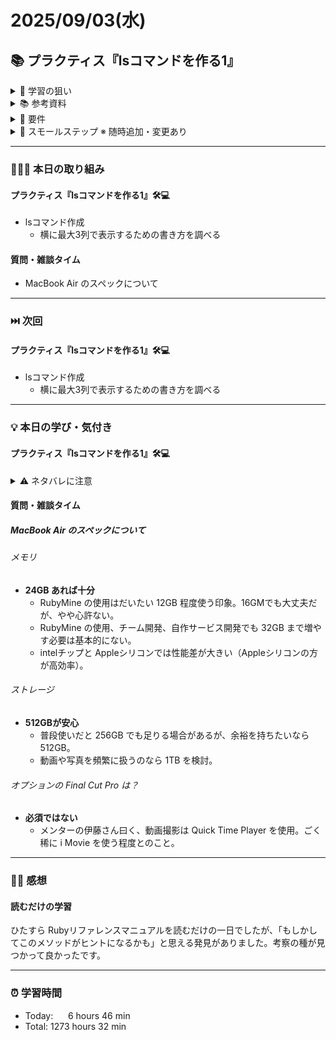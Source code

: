 # 2025/09/03(水)
## 📚 プラクティス『lsコマンドを作る1』

<details><summary>🎯 学習の狙い</summary>

- 標準出力について学ぶ
- 標準ライブラリの使い方を学ぶ
- Enumeratorには、each以外に便利なメソッドがあることを学ぶ
- RailsじゃないRubyプログラミングを学ぶ
- メソッド分割を学ぶ
- わかりやすい変数名メソッド名を学ぶ
- 大きな問題を分割する力を学ぶ
</details>

<details><summary>📚 参考資料</summary>

<details><summary>参考</summary>

  - [x] [lsコマンドを作る](https://bootcamp.fjord.jp/pages/380)
</details>
 

<details><summary>学習の狙い</summary>

  - [x] [【lsコマンド】大きな問題を小さく分解してから取り組む](https://bootcamp.fjord.jp/pages/279)
</details>

<details><summary>ヒント</summary>

  - [x] [lsコマンドの使い方と覚えたい15のオプション【Linuxコマンド集】](https://eng-entrance.com/linux_command_ls)
  - [x] [library optparse (Ruby 2.6.0)](https://docs.ruby-lang.org/ja/latest/library/optparse.html)
  - [x] [コマンドライン引数によるオプションに対応する (optparse) | まくまくRubyノート](https://maku77.github.io/ruby/io/optparse.html)
  - [x] [コマンドライン引数・オプションの処理](https://bootcamp.fjord.jp/pages/251)
  - [x] [binding.irb](https://docs.ruby-lang.org/ja/latest/method/Kernel/m/binding.html)
  - [x] [Fileクラス](https://docs.ruby-lang.org/ja/latest/class/File.html)
  - [x] [lsコマンドで表示されるファイルのモード(drwxr-xr-x) 〜RubyのFile::Stat#modeとは〜](https://zenn.dev/universato/articles/20201202-z-mode)
</details>

<details><summary>良いプログラムを書くための方法</summary>

  - [x] [プログラミング初心者は変数名やメソッド名を略さない方がいいよ、という話 - give IT a try](https://blog.jnito.com/entry/2020/10/20/092724)
  - [x] [\[RubyTips\] ハッシュテーブルによる分岐数削減](https://docs.komagata.org/5691)
  - [x] [プログラムを書くときの考え方](https://bootcamp.fjord.jp/pages/147)
  - [x] [rubyでコマンドを作る](https://bootcamp.fjord.jp/pages/250)
  - [x] [RubyTips - komagataのブログ](https://docs.komagata.org/tags/rubytips/)
  - [x] [Rubyスクリプトにもmainメソッドを定義するといいかも、という話 - Qiita](https://qiita.com/jnchito/items/4b4cae54170cc2f4377e)
  - [x] [初心者がRailsプロジェクトへの初PRする前に見るチェックリスト - komagataのブログ](https://docs.komagata.org/5676)
  - [x] [プログラミングでよく使う英単語のまとめ【随時更新】 - Qiita](https://qiita.com/Ted-HM/items/7dde25dcffae4cdc7923)
  - [x] [代表的なデータ構造](https://bootcamp.fjord.jp/pages/148)
  - [x] [配列の二人三脚を避ける](https://bootcamp.fjord.jp/pages/388)
  - [x] [参考：lsコマンドの列幅が人によって異なるのはなぜ？ | FBC
](https://bootcamp.fjord.jp/questions/707)
</details>

 <details><summary>終了条件の確認</summary>

- [x] [終了条件 - lsコマンドを作る](https://bootcamp.fjord.jp/pages/ls-command#requirements)
</details>
</details>

<details><summary>📌 要件</summary>

- [ ] オプション（`-a`や`-r`など）を付けず、且つ引数（フォルダのパス）も指定せずに実行する
- [ ] そのまま実行すると、今いるフォルダ（カレントディレクトリ）の中身を表示する
- [ ] `gem`は使わずに Ruby の標準ライブラリだけで作ること
- [ ] 完成したコードは GitHub の Pull Request として提出すること
- [ ] `rubocop-fjord`でデバッグを実行し、全てパスさせること
- [ ] 2つ以上のメソッドを自分で定義すること
- [ ] 表示は横に最大3列になるようにレイアウトすること
  - 3, 6, 9, 12のように3の倍数の件数だけでなく、最後の列に空欄ができるケースの結果も載せる
  - 「3列から5列に仕様変更してください」または「3列から100列に変えてください」とあとから言われても必要最小限の変更で対応できるようなロジックにしておくこと

</details>

<details><summary>🐾 スモールステップ ※ 随時追加・変更あり</summary>

- [x] ディレクトリやファイルの一覧を取得
- [x] ディレクトリやファイルをアルファベット順で出力
- [x] `.`から始まる隠しファイルを表示させない
- [ ] 横に最大3列で表示する（ただし、後で列数を変更できるよう柔軟にする）
- [ ] 件数が列数で割り切れない場合も対応（最後の行に空欄が出るケース）
- [ ] コードの書き方をスッキリさせる（リファクタリング）
</details>


---


### 🧑🏻‍💻 本日の取り組み
#### プラクティス『lsコマンドを作る1』🛠️💻
- lsコマンド作成
  - 横に最大3列で表示するための書き方を調べる

#### 質問・雑談タイム
- MacBook Air のスペックについて


---


### ⏭️ 次回
#### プラクティス『lsコマンドを作る1』🛠️💻
- lsコマンド作成
  - 横に最大3列で表示するための書き方を調べる


---


### 💡 本日の学び・気付き
#### プラクティス『lsコマンドを作る1』🛠️💻
<details><summary>⚠️ ネタバレに注意</summary>

### :@ayu-0505:Ayuさんからいただいたアドバイスで気付いたこと。 
- 「横に最大3列を維持して表示する」には、1つのメソッドだけでなく複数のメソッドを組み合わせる必要がある。
- 自分は`Dir`クラスに答えがあるだろうと決めつけてしまっていた。
- 「`Dir.glob`が配列を返すことに目を向け、`Array`クラスも調べる」という発想が足りなかった。

### 同じミスをしないために
- **先入観を捨てる（勝手な思い込み禁止）**
  - `Dir`クラスに答えがあると思い込む > 見つからない > 停滞、という流れを断つ。
- **Rubyリファレンスマニュアルを読むとき、調べる対象の幅を広げる**
  - `Dir`クラス単体で考えるのではなく、`Dir`クラスに関係する返り値にも視野を広げる。
</details>


#### 質問・雑談タイム
##### MacBook Air のスペックについて
###### メモリ
- **24GB あれば十分**
  - RubyMine の使用はだいたい 12GB 程度使う印象。16GMでも大丈夫だが、やや心許ない。
  - RubyMine の使用、チーム開発、自作サービス開発でも 32GB まで増やす必要は基本的にない。
  - intelチップと Appleシリコンでは性能差が大きい（Appleシリコンの方が高効率）。

###### ストレージ
- **512GBが安心**
  - 普段使いだと 256GB でも足りる場合があるが、余裕を持ちたいなら 512GB。
  - 動画や写真を頻繁に扱うのなら 1TB を検討。

###### オプションの Final Cut Pro は？
- **必須ではない**
  - メンターの伊藤さん曰く、動画撮影は Quick Time Player を使用。ごく稀に i Movie を使う程度とのこと。

---


### ✍🏻 感想
#### 読むだけの学習
ひたすら Rubyリファレンスマニュアルを読むだけの一日でしたが、「もしかしてこのメソッドがヒントになるかも」と思える発見がありました。考察の種が見つかって良かったです。


---


### ⏰ 学習時間
- Today:&nbsp;&nbsp;&nbsp;&nbsp;&nbsp; 6 hours 46 min
- Total: 1273 hours 32 min
